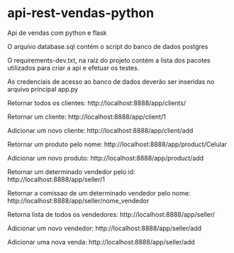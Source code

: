 # api-rest-vendas-python
Api de vendas  com python e flask

O arquivo database.sql contém o script do banco de dados postgres

O requirements-dev.txt, na raíz do projeto contém a lista dos pacotes utilizados para criar a api e efetuar os testes. 

As credenciais de acesso ao banco de dados deverão ser inseridas no arquivo principal app.py


Retornar todos os clientes: http://localhost:8888/app/clients/

Retornar  um cliente: http://localhost:8888/app/client/1

Adicionar um novo cliente: http://localhost:8888/app/client/add

Retornar  um produto pelo nome: http://localhost:8888/app/product/Celular

Adicionar um novo produto: http://localhost:8888/app/product/add

Retornar  um determinado vendedor pelo id: http://localhost:8888/app/seller/1

Retornar a comissao de um determinado vendedor pelo nome: http://localhost:8888/app/seller/nome_vendedor

Retorna lista de todos os vendedores: http://localhost:8888/app/seller/

Adicionar um  novo vendedor: http://localhost:8888/app/seller/add

Adicionar uma  nova venda: http://localhost:8888/app/seller/add



